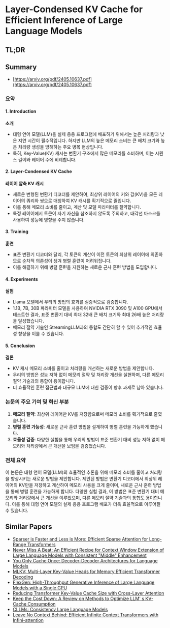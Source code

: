 # Layer-Condensed KV Cache for Efficient Inference of Large Language Models
## TL;DR
## Summary
- [https://arxiv.org/pdf/2405.10637.pdf](https://arxiv.org/pdf/2405.10637.pdf)

### 요약

#### 1. Introduction
**소개**
- 대형 언어 모델(LLM)을 실제 응용 프로그램에 배포하기 위해서는 높은 처리량과 낮은 지연 시간이 필수적입니다. 하지만 LLM의 높은 메모리 소비는 큰 배치 크기와 높은 처리량 생성을 방해하는 주요 병목 현상입니다. 
- 특히, Key-Value(KV) 캐시는 변환기 구조에서 많은 메모리를 소비하며, 이는 시퀀스 길이와 레이어 수에 비례합니다.

#### 2. Layer-Condensed KV Cache
**레이어 압축 KV 캐시**
- 새로운 변형된 변환기 디코더를 제안하여, 최상위 레이어의 키와 값(KV)을 모든 레이어의 쿼리와 쌍으로 매칭하여 KV 캐시를 획기적으로 줄입니다.
- 이를 통해 메모리 소비를 줄이고, 계산 및 모델 파라미터를 절약합니다.
- 특정 레이어에서 토큰이 자기 자신을 참조하지 않도록 주의하고, 대각선 마스크를 사용하여 성능에 영향을 주지 않습니다.

#### 3. Training
**훈련**
- 표준 변환기 디코더와 달리, 각 토큰의 계산이 이전 토큰의 최상위 레이어에 의존하므로 순차적 의존성이 생겨 병렬 훈련이 어려워집니다.
- 이를 해결하기 위해 병렬 훈련을 지원하는 새로운 근사 훈련 방법을 도입합니다.

#### 4. Experiments
**실험**
- Llama 모델에서 우리의 방법의 효과를 실증적으로 검증합니다.
- 1.1B, 7B, 30B 파라미터 모델을 사용하여 NVIDIA RTX 3090 및 A100 GPU에서 테스트한 결과, 표준 변환기 대비 최대 32배 큰 배치 크기와 최대 26배 높은 처리량을 달성했습니다.
- 메모리 절약 기술인 StreamingLLM과의 통합도 간단히 할 수 있어 추가적인 효율성 향상을 이룰 수 있습니다.

#### 5. Conclusion
**결론**
- KV 캐시 메모리 소비를 줄이고 처리량을 개선하는 새로운 방법을 제안합니다.
- 우리의 방법은 성능 저하 없이 메모리 절약 및 처리량 개선을 실현하며, 다른 메모리 절약 기술과의 통합이 용이합니다.
- 더 효율적인 훈련 접근법과 대규모 LLM에 대한 검증이 향후 과제로 남아 있습니다.

### 논문의 주요 기여 및 혁신 부분
1. **메모리 절약**: 최상위 레이어만 KV를 저장함으로써 메모리 소비를 획기적으로 줄였습니다.
2. **병렬 훈련 가능성**: 새로운 근사 훈련 방법을 설계하여 병렬 훈련을 가능하게 했습니다.
3. **효율성 검증**: 다양한 실험을 통해 우리의 방법이 표준 변환기 대비 성능 저하 없이 메모리와 처리량에서 큰 개선을 보임을 검증했습니다.

### 전체 요약
이 논문은 대형 언어 모델(LLM)의 효율적인 추론을 위해 메모리 소비를 줄이고 처리량을 향상시키는 새로운 방법을 제안합니다. 제안된 방법은 변환기 디코더에서 최상위 레이어의 KV만을 저장하고 계산하여 메모리 사용을 크게 줄이며, 새로운 근사 훈련 방법을 통해 병렬 훈련을 가능하게 합니다. 다양한 실험 결과, 이 방법은 표준 변환기 대비 메모리와 처리량에서 큰 개선을 이루었으며, 다른 메모리 절약 기술과의 통합도 용이합니다. 이를 통해 대형 언어 모델의 실제 응용 프로그램 배포가 더욱 효율적으로 이루어질 수 있습니다.

## Similar Papers
- [Sparser is Faster and Less is More: Efficient Sparse Attention for Long-Range Transformers](2406.16747.md)
- [Never Miss A Beat: An Efficient Recipe for Context Window Extension of Large Language Models with Consistent "Middle" Enhancement](2406.07138.md)
- [You Only Cache Once: Decoder-Decoder Architectures for Language Models](2405.05254.md)
- [MLKV: Multi-Layer Key-Value Heads for Memory Efficient Transformer Decoding](2406.09297.md)
- [FlexGen: High-Throughput Generative Inference of Large Language Models with a Single GPU](2303.06865.md)
- [Reducing Transformer Key-Value Cache Size with Cross-Layer Attention](2405.12981.md)
- [Keep the Cost Down: A Review on Methods to Optimize LLM' s KV-Cache Consumption](2407.18003.md)
- [CLLMs: Consistency Large Language Models](2403.00835.md)
- [Leave No Context Behind: Efficient Infinite Context Transformers with Infini-attention](2404.07143.md)

